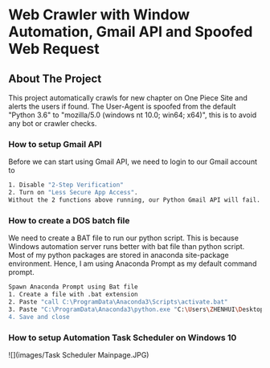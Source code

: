 # Web Crawler with Window Automation, Gmail API and Spoofed Web Request


<!-- ABOUT THE PROJECT -->
## About The Project
This project automatically crawls for new chapter on One Piece Site and alerts the users if found. 
The User-Agent is spoofed from the default "Python 3.6" to "mozilla/5.0 (windows nt 10.0; win64; x64)", this is to avoid any bot or crawler checks.


### How to setup Gmail API
Before we can start using Gmail API, we need to login to our Gmail account to 
```sh
1. Disable "2-Step Verification"
2. Turn on "Less Secure App Access". 
Without the 2 functions above running, our Python Gmail API will fail. Both functions can be managed at "Manage your Google Account" -> "Security", after which enter the sender credentials and recipients' email addresses in the python code.
```

### How to create a DOS batch file
We need to create a BAT file to run our python script. This is because Windows automation server runs better with bat file than python script.
Most of my python packages are stored in anaconda site-package environment. Hence, I am using Anaconda Prompt as my default command prompt.
```sh
Spawn Anaconda Prompt using Bat file
1. Create a file with .bat extension
2. Paste "call C:\ProgramData\Anaconda3\Scripts\activate.bat"
3. Paste "C:\ProgramData\Anaconda3\python.exe "C:\Users\ZHENHUI\Desktop\onepiece_crawler\manga_crawler.py"
4. Save and close
```

### How to setup Automation Task Scheduler on Windows 10
![](images/Task Scheduler Mainpage.JPG)
